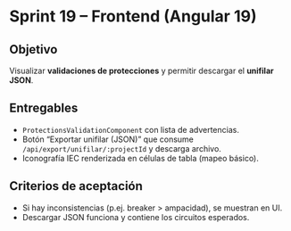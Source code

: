 # Sprint 19 – Frontend (Angular 19)
## Objetivo
Visualizar **validaciones de protecciones** y permitir descargar el **unifilar JSON**.

## Entregables
- `ProtectionsValidationComponent` con lista de advertencias.
- Botón “Exportar unifilar (JSON)” que consume `/api/export/unifilar/:projectId` y descarga archivo.
- Iconografía IEC renderizada en células de tabla (mapeo básico).

## Criterios de aceptación
- Si hay inconsistencias (p.ej. breaker > ampacidad), se muestran en UI.
- Descargar JSON funciona y contiene los circuitos esperados.
